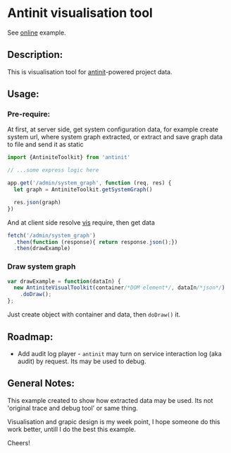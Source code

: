 # Antinit visualisation tool

See [online](https://meettya.github.io/antinite-visual/index.html) example.

## Description:

This is visualisation tool for [antinit](https://github.com/Meettya/antinite)-powered project data.

## Usage:

### Pre-require:

At first, at server side, get system configuration data, for example create system url, where system graph extracted, or extract and save graph data to file and send it as static

```javascript
import {AntiniteToolkit} from 'antinit'

// ...some express logic here

app.get('/admin/system_graph', function (req, res) {
  let graph = AntiniteToolkit.getSystemGraph()

  res.json(graph)
})
```

And at client side resolve [vis](http://visjs.org/) require, then get data

```javascript
fetch('/admin/system_graph')
  .then(function (response){ return response.json();})
  .then(drawExample)
```

### Draw system graph

```javascript
var drawExample = function(dataIn) {
  new AntiniteVisualToolkit(container/*DOM element*/, dataIn/*json*/)
    .doDraw();
};
```

Just create object with container and data, then `doDraw()` it.

## Roadmap:

-  Add audit log player - `antinit` may turn on service interaction log (aka audit) by request. Its may be used to debug.

## General Notes:

This example created to show how extracted data may be used. Its not 'original trace and debug tool' or same thing. 

Visualisation and grapic design is my week point, I hope someone do this work better, untill I do the best this example.

Cheers!
